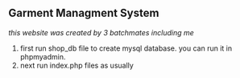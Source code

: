 ## Garment Managment System
*this website was created by 3 batchmates including me*

1. first run shop_db file to create mysql database. you can run it in phpmyadmin.
2. next run index.php files as usually
